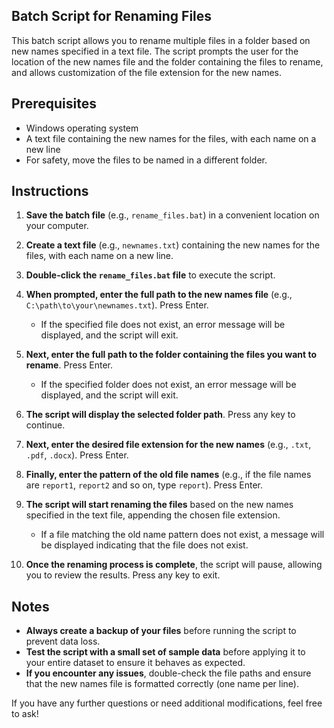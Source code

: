 
## Batch Script for Renaming Files

This batch script allows you to rename multiple files in a folder based on new names specified in a text file. The script prompts the user for the location of the new names file and the folder containing the files to rename, and allows customization of the file extension for the new names.

## Prerequisites

-   Windows operating system
-   A text file containing the new names for the files, with each name on a new line
-   For safety, move the files to be named in a different folder.

## Instructions

1.  **Save the batch file** (e.g., `rename_files.bat`) in a convenient location on your computer.
2.  **Create a text file** (e.g., `newnames.txt`) containing the new names for the files, with each name on a new line.
3.  **Double-click the  `rename_files.bat`  file** to execute the script.
4.  **When prompted, enter the full path to the new names file** (e.g., `C:\path\to\your\newnames.txt`). Press Enter.
    
    -   If the specified file does not exist, an error message will be displayed, and the script will exit.
    
5.  **Next, enter the full path to the folder containing the files you want to rename**. Press Enter.
    
    -   If the specified folder does not exist, an error message will be displayed, and the script will exit.
    
6.  **The script will display the selected folder path**. Press any key to continue.
7.  **Next, enter the desired file extension for the new names** (e.g., `.txt`, `.pdf`, `.docx`). Press Enter.
8. **Finally, enter the pattern of the old file names** (e.g., if the file names are `report1`, `report2` and so on, type `report`). Press Enter.
9.  **The script will start renaming the files** based on the new names specified in the text file, appending the chosen file extension.
    
    -   If a file matching the old name pattern does not exist, a message will be displayed indicating that the file does not exist.
    
10.  **Once the renaming process is complete**, the script will pause, allowing you to review the results. Press any key to exit.

## Notes

-   **Always create a backup of your files** before running the script to prevent data loss.
-   **Test the script with a small set of sample data** before applying it to your entire dataset to ensure it behaves as expected.
-   **If you encounter any issues**, double-check the file paths and ensure that the new names file is formatted correctly (one name per line).

If you have any further questions or need additional modifications, feel free to ask!
